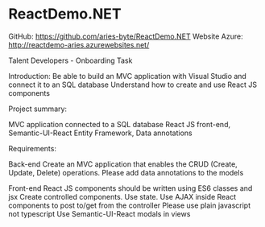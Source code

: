 # ReactDemo.NET
GitHub: https://github.com/aries-byte/ReactDemo.NET
Website Azure: http://reactdemo-aries.azurewebsites.net/

Talent Developers - Onboarding Task 

Introduction: 
Be able to build an MVC application with Visual Studio and connect it to an SQL database 
Understand how to create and use React JS components

Project summary: 

MVC application connected to a SQL database 
React JS front-end, Semantic-UI-React
Entity Framework, Data annotations

Requirements: 

Back-end
Create an MVC application that enables the CRUD (Create, Update, Delete) operations.
Please add data annotations to the models

Front-end
React JS components should be written using ES6 classes and jsx
Create controlled components. Use state.
Use AJAX inside React components to post to/get from the controller
Please use plain javascript not typescript
Use Semantic-UI-React modals in views
